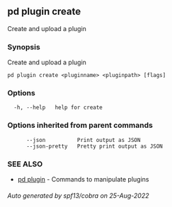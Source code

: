 ## pd plugin create

Create and upload a plugin

### Synopsis

Create and upload a plugin

```
pd plugin create <pluginname> <pluginpath> [flags]
```

### Options

```
  -h, --help   help for create
```

### Options inherited from parent commands

```
      --json          Print output as JSON
      --json-pretty   Pretty print output as JSON
```

### SEE ALSO

* [pd plugin](/docs/commands/pd_plugin.html)	 - Commands to manipulate plugins

###### Auto generated by spf13/cobra on 25-Aug-2022
